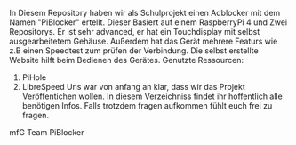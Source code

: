 In Diesem Repository haben wir als Schulprojekt einen Adblocker mit dem Namen "PiBlocker" ertellt. Dieser Basiert auf einem RaspberryPi 4 und Zwei Repositorys.
Er ist sehr advanced, er hat ein Touchdisplay mit selbst ausgearbeitetem Gehäuse. Außerdem hat das Gerät mehrere Featurs wie z.B einen Speedtest zum prüfen der Verbindung.
Die selbst erstellte Website hilft beim Bedienen des Gerätes.
Genutzte Ressourcen:
1. PiHole
2. LibreSpeed
    Uns war von anfang an klar, dass wir das Projekt Veröffentichen wollen.
In diesem Verzeichniss findet ihr hoffentlich alle benötigen Infos. Falls trotzdem fragen aufkommen fühlt euch frei zu fragen.

mfG
Team PiBlocker
   
